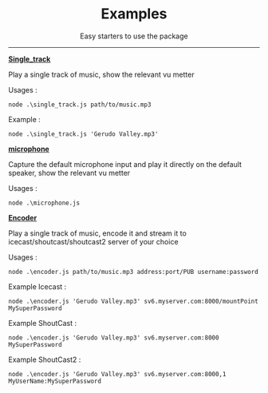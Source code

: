 <div align="center">
  <h1>Examples</h1>
  Easy starters to use the package
</div>

<hr />

**[Single_track](https://github.com/Psycokwet/bassaudio-updated/blob/master/examples/single_track.js)**

Play a single track of music, show the relevant vu metter

Usages :

```
node .\single_track.js path/to/music.mp3
```

Example :

```
node .\single_track.js 'Gerudo Valley.mp3'
```

**[microphone](https://github.com/Psycokwet/bassaudio-updated/blob/master/examples/microphone.js)**

Capture the default microphone input and play it directly on the default speaker, show the relevant vu metter

Usages :

```
node .\microphone.js
```

**[Encoder](https://github.com/Psycokwet/bassaudio-updated/blob/master/examples/encoder.js)**

Play a single track of music, encode it and stream it to icecast/shoutcast/shoutcast2 server of your choice

Usages :

```
node .\encoder.js path/to/music.mp3 address:port/PUB username:password
```

Example Icecast :

```
node .\encoder.js 'Gerudo Valley.mp3' sv6.myserver.com:8000/mountPoint MySuperPassword
```

Example ShoutCast :

```
node .\encoder.js 'Gerudo Valley.mp3' sv6.myserver.com:8000 MySuperPassword
```

Example ShoutCast2 :

```
node .\encoder.js 'Gerudo Valley.mp3' sv6.myserver.com:8000,1 MyUserName:MySuperPassword
```
